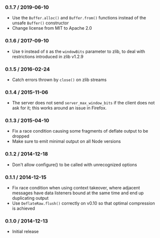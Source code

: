 ### 0.1.7 / 2019-06-10

- Use the `Buffer.alloc()` and `Buffer.from()` functions instead of the unsafe
  `Buffer()` constructor
- Change license from MIT to Apache 2.0

### 0.1.6 / 2017-09-10

- Use `9` instead of `8` as the `windowBits` parameter to zlib, to deal with
  restrictions introduced in zlib v1.2.9

### 0.1.5 / 2016-02-24

- Catch errors thrown by `close()` on zlib streams

### 0.1.4 / 2015-11-06

- The server does not send `server_max_window_bits` if the client does not ask
  for it; this works around an issue in Firefox.

### 0.1.3 / 2015-04-10

- Fix a race condition causing some fragments of deflate output to be dropped
- Make sure to emit minimal output on all Node versions

### 0.1.2 / 2014-12-18

- Don't allow configure() to be called with unrecognized options

### 0.1.1 / 2014-12-15

- Fix race condition when using context takeover, where adjacent messages have
  data listeners bound at the same time and end up duplicating output
- Use `DeflateRaw.flush()` correctly on v0.10 so that optimal compression is
  achieved

### 0.1.0 / 2014-12-13

- Initial release

